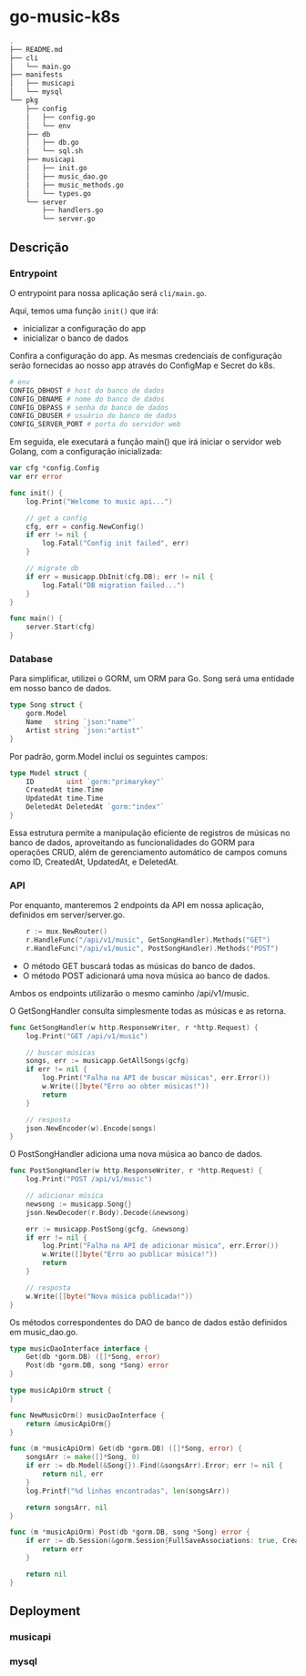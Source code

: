 # go-music-k8s

```bash
.
├── README.md
├── cli
│   └── main.go
├── manifests
│   ├── musicapi
│   └── mysql
└── pkg
    ├── config
    │   ├── config.go
    │   └── env
    ├── db
    │   ├── db.go
    │   └── sql.sh
    ├── musicapi
    │   ├── init.go
    │   ├── music_dao.go
    │   ├── music_methods.go
    │   └── types.go
    └── server
        ├── handlers.go
        └── server.go
```

## Descrição

### Entrypoint

O entrypoint para nossa aplicação será `cli/main.go`.

Aqui, temos uma função `init()` que irá:

- inicializar a configuração do app
- inicializar o banco de dados

Confira a configuração do app. As mesmas credenciais de configuração serão fornecidas ao nosso app através do ConfigMap e Secret do k8s.

```bash
# env
CONFIG_DBHOST # host do banco de dados
CONFIG_DBNAME # nome do banco de dados
CONFIG_DBPASS # senha do banco de dados
CONFIG_DBUSER # usuário do banco de dados
CONFIG_SERVER_PORT # porta do servidor web
```

Em seguida, ele executará a função main() que irá iniciar o servidor web Golang, com a configuração inicializada:

```go
var cfg *config.Config
var err error

func init() {
	log.Print("Welcome to music api...")

	// get a config
	cfg, err = config.NewConfig()
	if err != nil {
		log.Fatal("Config init failed", err)
	}

	// migrate db
	if err = musicapp.DbInit(cfg.DB); err != nil {
		log.Fatal("DB migration failed...")
	}
}

func main() {
	server.Start(cfg)
}
```

### Database

Para simplificar, utilizei o GORM, um ORM para Go. Song será uma entidade em nosso banco de dados.

```go
type Song struct {
	gorm.Model
	Name   string `json:"name"`
	Artist string `json:"artist"`
}
```

Por padrão, gorm.Model inclui os seguintes campos:

```go
type Model struct {
	ID        uint `gorm:"primarykey"`
	CreatedAt time.Time
	UpdatedAt time.Time
	DeletedAt DeletedAt `gorm:"index"`
}
```

Essa estrutura permite a manipulação eficiente de registros de músicas no banco de dados, aproveitando as funcionalidades do GORM para operações CRUD, além de gerenciamento automático de campos comuns como ID, CreatedAt, UpdatedAt, e DeletedAt.

### API

Por enquanto, manteremos 2 endpoints da API em nossa aplicação, definidos em server/server.go.

```go
	r := mux.NewRouter()
	r.HandleFunc("/api/v1/music", GetSongHandler).Methods("GET")
	r.HandleFunc("/api/v1/music", PostSongHandler).Methods("POST")
```

- O método GET buscará todas as músicas do banco de dados.
- O método POST adicionará uma nova música ao banco de dados.

Ambos os endpoints utilizarão o mesmo caminho /api/v1/music.

O GetSongHandler consulta simplesmente todas as músicas e as retorna.

```go
func GetSongHandler(w http.ResponseWriter, r *http.Request) {
	log.Print("GET /api/v1/music")

	// buscar músicas
	songs, err := musicapp.GetAllSongs(gcfg)
	if err != nil {
		log.Print("Falha na API de buscar músicas", err.Error())
		w.Write([]byte("Erro ao obter músicas!"))
		return
	}

	// resposta
	json.NewEncoder(w).Encode(songs)
}
```

O PostSongHandler adiciona uma nova música ao banco de dados.

```go
func PostSongHandler(w http.ResponseWriter, r *http.Request) {
	log.Print("POST /api/v1/music")

	// adicionar música
	newsong := musicapp.Song{}
	json.NewDecoder(r.Body).Decode(&newsong)

	err := musicapp.PostSong(gcfg, &newsong)
	if err != nil {
		log.Print("Falha na API de adicionar música", err.Error())
		w.Write([]byte("Erro ao publicar música!"))
		return
	}

	// resposta
	w.Write([]byte("Nova música publicada!"))
}
```

Os métodos correspondentes do DAO de banco de dados estão definidos em music_dao.go.

```go
type musicDaoInterface interface {
	Get(db *gorm.DB) ([]*Song, error)
	Post(db *gorm.DB, song *Song) error
}

type musicApiOrm struct {
}

func NewMusicOrm() musicDaoInterface {
	return &musicApiOrm{}
}

func (m *musicApiOrm) Get(db *gorm.DB) ([]*Song, error) {
	songsArr := make([]*Song, 0)
	if err := db.Model(&Song{}).Find(&songsArr).Error; err != nil {
		return nil, err
	}
	log.Printf("%d linhas encontradas", len(songsArr))

	return songsArr, nil
}

func (m *musicApiOrm) Post(db *gorm.DB, song *Song) error {
	if err := db.Session(&gorm.Session{FullSaveAssociations: true, CreateBatchSize: CreateBatchSizeDefault}).Model(Song{}).Create(song).Error; err != nil {
		return err
	}

	return nil
}
```

## Deployment

### musicapi



### mysql